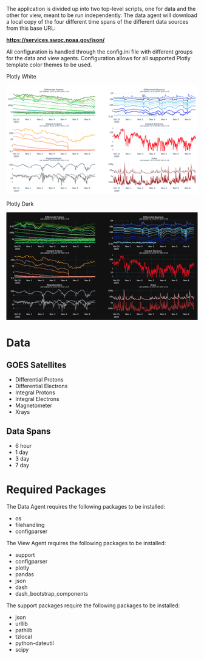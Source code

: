 The application is divided up into two top-level scripts, one for data and the other for view, meant to be run
independently. The data agent will download a local copy of the four different time spans of the different data sources
from this base URL:

**https://services.swpc.noaa.gov/json/**

All configuration is handled through the config.ini file with different groups for the data and view agents.
Configuration allows for all supported Plotly template color themes to be used.

Plotly White

![Graph Image](screenshots/plotly_white.png "Multiple data graphs in the single browser tab.")

Plotly Dark

![Graph Image](screenshots/plotly_dark.png "Multiple data graphs in the single browser tab.")

Data
===
GOES Satellites
---
 * Differential Protons
 * Differential Electrons
 * Integral Protons
 * Integral Electrons
 * Magnetometer
 * Xrays

Data Spans
---
 * 6 hour
 * 1 day
 * 3 day
 * 7 day

Required Packages
===
The Data Agent requires the following packages to be installed:
 * os
 * filehandling
 * configparser

The View Agent requires the following packages to be installed:
 * support
 * configparser
 * plotly
 * pandas
 * json
 * dash
 * dash_bootstrap_components

The support packages require the following packages to be installed:
 * json
 * urllib
 * pathlib
 * tzlocal
 * python-dateutil
 * scipy
